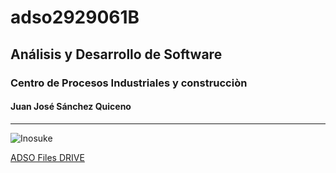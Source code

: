 # adso2929061B

## Análisis y Desarrollo de Software

### Centro de Procesos Industriales y construcciòn

#### Juan José Sánchez Quiceno

---

![Inosuke](https://tinyurl.com/bdejh52z)

[ADSO Files DRIVE](https://tinyurl.com/wnkk334u)

 